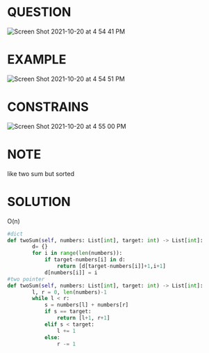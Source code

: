 # QUESTION 
![Screen Shot 2021-10-20 at 4 54 41 PM](https://user-images.githubusercontent.com/64442606/138170601-6ee631f0-51f5-455b-904b-f198fe623967.png)

# EXAMPLE
![Screen Shot 2021-10-20 at 4 54 51 PM](https://user-images.githubusercontent.com/64442606/138170623-0c8b5748-3d22-46d0-9b58-bab40492342f.png)

# CONSTRAINS
![Screen Shot 2021-10-20 at 4 55 00 PM](https://user-images.githubusercontent.com/64442606/138170651-6447f881-9110-4133-8cbf-a5b5d2e718ab.png)

# NOTE
like two sum but sorted
# SOLUTION 
O(n) 
```python
#dict
def twoSum(self, numbers: List[int], target: int) -> List[int]:
        d= {}
        for i in range(len(numbers)):
            if target-numbers[i] in d:
                return [d[target-numbers[i]]+1,i+1]
            d[numbers[i]] = i
#two pointer
def twoSum(self, numbers: List[int], target: int) -> List[int]:
        l, r = 0, len(numbers)-1
        while l < r:
            s = numbers[l] + numbers[r]
            if s == target:
                return [l+1, r+1]
            elif s < target:
                l += 1
            else:
                r -= 1
```
